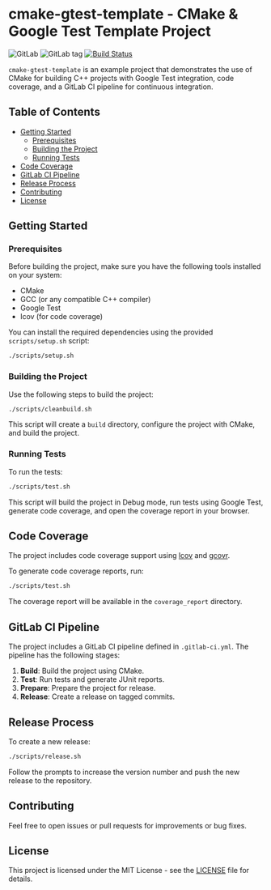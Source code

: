 # cmake-gtest-template - CMake & Google Test Template Project

![GitLab](https://gitlab.pfiffner.dev/dev/cmake-gtest-template)
![![GitLab tag](https://gitlab.pfiffner.dev/cmake-gtest-template/-/badges/release.svg)](https://gitlab.pfiffner.dev/cmake-gtest-template/-/releases)
[![Build Status](https://gitlab.pfiffner.dev/cmake-gtest-template/badges/main/pipeline.svg)](https://gitlab.pfiffner.dev/cmake-gtest-template/-/commits/main)


`cmake-gtest-template` is an example project that demonstrates the use of CMake for building C++ projects with Google Test integration, code coverage, and a GitLab CI pipeline for continuous integration.

## Table of Contents
- [Getting Started](#getting-started)
  - [Prerequisites](#prerequisites)
  - [Building the Project](#building-the-project)
  - [Running Tests](#running-tests)
- [Code Coverage](#code-coverage)
- [GitLab CI Pipeline](#gitlab-ci-pipeline)
- [Release Process](#release-process)
- [Contributing](#contributing)
- [License](#license)

## Getting Started

### Prerequisites

Before building the project, make sure you have the following tools installed on your system:

- CMake
- GCC (or any compatible C++ compiler)
- Google Test
- lcov (for code coverage)

You can install the required dependencies using the provided `scripts/setup.sh` script:

```bash
./scripts/setup.sh
```

### Building the Project

Use the following steps to build the project:

```bash
./scripts/cleanbuild.sh
```

This script will create a `build` directory, configure the project with CMake, and build the project.

### Running Tests

To run the tests:

```bash
./scripts/test.sh
```

This script will build the project in Debug mode, run tests using Google Test, generate code coverage, and open the coverage report in your browser.

## Code Coverage

The project includes code coverage support using [lcov](https://linux.die.net/man/1/lcov) and [gcovr](https://gcovr.com/).

To generate code coverage reports, run:

```bash
./scripts/test.sh
```

The coverage report will be available in the `coverage_report` directory.

## GitLab CI Pipeline

The project includes a GitLab CI pipeline defined in `.gitlab-ci.yml`. The pipeline has the following stages:

1. **Build**: Build the project using CMake.
2. **Test**: Run tests and generate JUnit reports.
3. **Prepare**: Prepare the project for release.
4. **Release**: Create a release on tagged commits.

## Release Process

To create a new release:

```bash
./scripts/release.sh
```

Follow the prompts to increase the version number and push the new release to the repository.

## Contributing

Feel free to open issues or pull requests for improvements or bug fixes.

## License

This project is licensed under the MIT License - see the [LICENSE](LICENSE) file for details.

